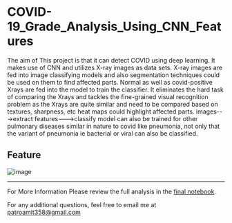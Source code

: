 # COVID-19_Grade_Analysis_Using_CNN_Features

The aim of This project is that it can detect COVID using deep learning. It makes use of CNN and utilizes X-ray images as data sets. X-ray images are fed into image classifying models and also segmentation techniques could be used on them to find affected parts. Normal as well as covid-positive Xrays are fed into the model to train the classifier. It eliminates the hard task of comparing the Xrays and tackles the fine-grained visual recognition problem as the Xrays are quite similar and need to be compared based on textures, sharpness, etc heat maps could highlight affected parts. images--->extract features--->classify model can also be trained for other pulmonary diseases similar in nature to covid like pneumonia, not only that the variant of pneumonia ie bacterial or viral can also be classified.

## Feature 
![image](https://github.com/Bamit-2021/COVID-19_Grade_Analysis_Using_CNN_Features/assets/77608956/c2125e77-2ec3-43c6-a89b-82db5835b8a6)




----

For More Information Please review the full analysis in the [final notebook](url).

For any additional questions, feel free to email me at patroamit358@gmail.com
